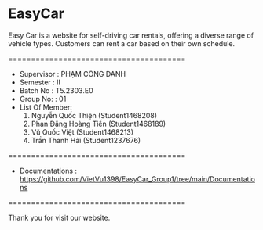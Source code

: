 EasyCar
=======================================
Easy Car is a website for self-driving car rentals, offering a diverse range of vehicle types. Customers can rent a car based on their own schedule.

=======================================
+ Supervisor		: PHẠM CÔNG DANH
+ Semester		: II	
+ Batch No		: T5.2303.E0
+ Group No:		: 01
+ List Of Member:
	1. Nguyễn Quốc Thiện (Student1468208)
	2. Phan Đặng Hoàng Tiến (Student1468189)
	3. Vũ Quốc Việt (Student1468213)
	4. Trần Thanh Hải (Student1237676)	
 
=======================================
+ Documentations : https://github.com/VietVu1398/EasyCar_Group1/tree/main/Documentations


=======================================	

Thank you for visit our website.
